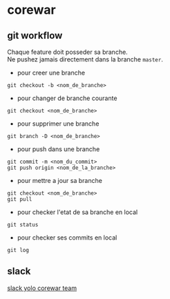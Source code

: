 # corewar

## git workflow

Chaque feature doit posseder sa branche.   
Ne pushez jamais directement dans la branche `master`.   

* pour creer une branche
```
git checkout -b <nom_de_branche>
```

* pour changer de branche courante
```
git checkout <nom_de_branche>
```

* pour supprimer une branche
```
git branch -D <nom_de_branche>
```

* pour push dans une branche
```
git commit -m <nom_du_commit>
git push origin <nom_de_la_branche>
```

* pour mettre a jour sa branche
```
git checkout <nom_de_branche>
git pull
```

* pour checker l'etat de sa branche en local
```
git status
```

* pour checker ses commits en local
```
git log
```

## slack
[slack yolo corewar team](https://yolocorewarteam.slack.com)

